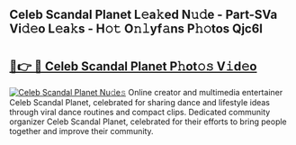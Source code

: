 ## Celeb Scandal Planet L𝚎a𝚔ed N𝚞𝚍e - Part-SVa Vi𝚍𝚎o L𝚎a𝚔s - H𝚘𝚝 O𝚗𝚕yf𝚊ns P𝚑𝚘tos Qjc6I

# <h2><a href="http://kf70ttv.oniu.top/?m=Celeb+Scandal+Planet">🔗👉 🔴 Celeb Scandal Planet P𝚑ot𝚘𝚜 V𝚒d𝚎o</a></h2>

[![Celeb Scandal Planet Nu𝚍e𝚜](https://i.imgur.com/0qMVB7G.gif)](http://kf70ttv.oniu.top/?m=Celeb+Scandal+Planet)
Online creator and multimedia entertainer Celeb Scandal Planet, celebrated for sharing dance and lifestyle ideas through viral dance routines and compact clips. Dedicated community organizer Celeb Scandal Planet, celebrated for their efforts to bring people together and improve their community.  
